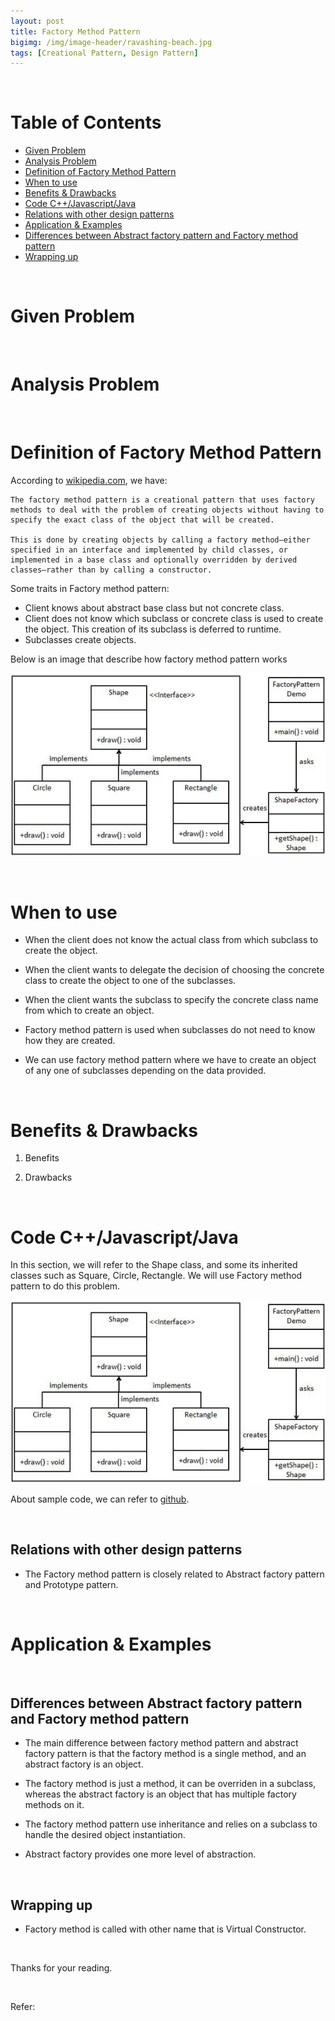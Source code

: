 ```yaml
---
layout: post
title: Factory Method Pattern
bigimg: /img/image-header/ravashing-beach.jpg
tags: [Creational Pattern, Design Pattern]
---
```





<br>

# Table of Contents
- [Given Problem](#given-problem)
- [Analysis Problem](#analysis-problem)
- [Definition of Factory Method Pattern](#definition-of-factory-method-pattern)
- [When to use](#when-to-use)
- [Benefits & Drawbacks](#benefits-and-drawbacks)
- [Code C++/Javascript/Java](#code-C++/Javascript/Java)
- [Relations with other design patterns](#relations-with-other-design-patterns)
- [Application & Examples](#application-&-examples)
- [Differences between Abstract factory pattern and Factory method pattern](#differences-between-abstract-factory-pattern-and-factory-method-pattern)
- [Wrapping up](#wrapping-up)

<br>

# Given Problem




<br>

# Analysis Problem



<br>

# Definition of Factory Method Pattern
According to [wikipedia.com](https://en.wikipedia.org/wiki/Factory_method_pattern), we have:

```
The factory method pattern is a creational pattern that uses factory methods to deal with the problem of creating objects without having to specify the exact class of the object that will be created.

This is done by creating objects by calling a factory method—either specified in an interface and implemented by child classes, or implemented in a base class and optionally overridden by derived classes—rather than by calling a constructor.
```

Some traits in Factory method pattern:
- Client knows about abstract base class but not concrete class.
- Client does not know which subclass or concrete class is used to create the object. This creation of its subclass is deferred to runtime.
- Subclasses create objects.

Below is an image that describe how factory method pattern works

![](../img/design-pattern/factory-method/factory_pattern_uml_diagram.jpg)

<br>

# When to use
- When the client does not know the actual class from which subclass to create the object.

- When the client wants to delegate the decision of choosing the concrete class to create the object to one of the subclasses.

- When the client wants the subclass to specify the concrete class name from which to create an object.

- Factory method pattern is used when subclasses do not need to know how they are created.

- We can use factory method pattern where we have to create an object of any one of subclasses depending on the data provided.

<br>

# Benefits & Drawbacks
1. Benefits



2. Drawbacks



<br>

# Code C++/Javascript/Java

In this section, we will refer to the Shape class, and some its inherited classes such as Square, Circle, Rectangle. We will use Factory method pattern to do this problem.

![](../img/design-pattern/factory-method/factory_pattern_uml_diagram.jpg)

About sample code, we can refer to [github](https://github.com/DucManhPhan/Design-Pattern/tree/master/Creational-Pattern/factory-method).

<br>

## Relations with other design patterns
- The Factory method pattern is closely related to Abstract factory pattern and Prototype pattern.




<br>

# Application & Examples





<br>

## Differences between Abstract factory pattern and Factory method pattern
- The main difference between factory method pattern and abstract factory pattern is that the factory method is a single method, and an abstract factory is an object.

- The factory method is just a method, it can be overriden in a subclass, whereas the abstract factory is an object that has multiple factory methods on it.

- The factory method pattern use inheritance and relies on a subclass to handle the desired object instantiation.

- Abstract factory provides one more level of abstraction.

<br>

## Wrapping up
- Factory method is called with other name that is Virtual Constructor.



<br>

Thanks for your reading.

<br>

Refer:

